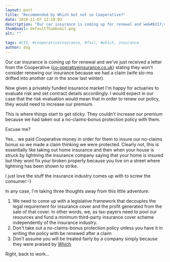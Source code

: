 ```yaml
---
layout: post
title: "Recommended by Which but not so Cooperative?"
date: 2010-11-07 12:10:03
description: "Our car insurance is coming up for renewal and we&#8217;ve just received a letter from the Cooperative (co-operativeinsurance.co.uk) stating they won&#8217;t consider renewing our insurance because we had a claim (wife slo-mo drifted into another car in the snow last&#8230;"
thumbnail: defaultThumbnail.png
alt: ""

tags: #CIS, #cooperativeinsurance, #fail, #which, insurance
author: dug
---
```


<p>Our car insurance is coming up for renewal and we've just received a letter from the Cooperative (<a href="http://www.co-operativeinsurance.co.uk/">co-operativeinsurance.co.uk</a>) stating they won't consider renewing our insurance because we had a claim (wife slo-mo drifted into another car in the snow last winter).</p>

<p>Now given a privately funded insurance market I'm happy for actuaries to evaluate risk and set contract details accordingly. I would expect in our case that the risk evaluation would mean that in order to renew our policy, they would need to increase our premium.</p>

<p>This is where things start to get sticky. They couldn't increase our premium because we had taken out a no-claims-bonus protection policy with them.</p>

<p>Excuse me?</p>

<p>Yes... we paid Cooperative money in order for them to insure our no-claims bonus so we made a claim thinking we were protected. Clearly not, this is essentially like taking out home insurance and then when your house is struck by lightning the insurance company saying that your home is insured but they wont fix your broken property because you live on a street where lightning has been shown to strike.</p>

<p>I just love the stuff the insurance industry comes up with to screw the consumer:-) </p>

<p>In any case, I'm taking three thoughts away from this little adventure:</p>

<ol>
<li>We need to come up with a legislative framework that decouples the legal requirement for insurance cover and the profit generated from the sale of that cover. In other words, we, as tax-payers need to pool our resources and fund a minimum third-party insurance cover scheme independently of the insurance industry.</li>
<li>Don't take out a no-claims-bonus protection policy unless you have it in writing the policy with be renewed after a claim</li>
<li>Don't assume you will be treated fairly by a company simply because they were praised by <a href="http://www.which.co.uk/">Which</a></li>
</ol>

<p>Right, back to work...</p>
